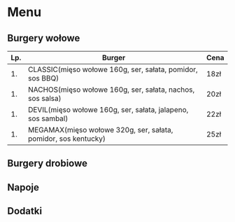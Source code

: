 # Menu

## Burgery wołowe

|Lp. |                              Burger                                  | Cena |
|----|----------------------------------------------------------------------|------|
|1.  | CLASSIC(mięso wołowe 160g, ser, sałata, pomidor, sos BBQ)            | 18zł |
|1.  | NACHOS(mięso wołowe 160g, ser, sałata, nachos, sos salsa)            | 20zł |
|1.  | DEVIL(mięso wołowe 160g, ser, sałata, jalapeno, sos sambal)          | 22zł |
|1.  | MEGAMAX(mięso wołowe 320g, ser, sałata, pomidor, sos kentucky)       | 25zł |

## Burgery drobiowe

## Napoje

## Dodatki
